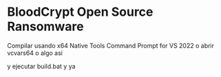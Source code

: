 # BloodCrypt Open Source Ransomware

Compilar usando x64 Native Tools Command Prompt for VS 2022
o abrir vcvars64 o algo asi

y ejecutar build.bat y ya